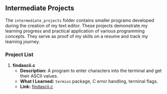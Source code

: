 ## Intermediate Projects

The `intermediate_projects` folder contains smaller programs developed during the creation of my text editor. These projects demonstrate my learning progress and practical application of various programming concepts. They serve as proof of my skills on a resume and track my learning journey.

### Project List

1. **findascii.c**
   - **Description:** A program to enter characters into the terminal and get their ASCII values.
   - **What I Learned:** `termios` package, C error handling, terminal flags.
   - **Link:** [findascii.c](./findascii.c)
